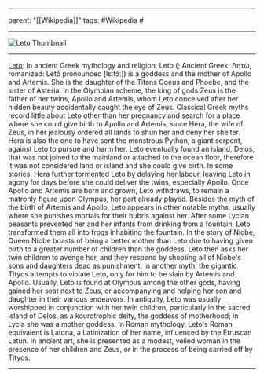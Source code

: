 
---
parent: "[[Wikipedia]]"
tags:
	#Wikipedia
	#
	
---

![Leto Thumbnail](https://upload.wikimedia.org/wikipedia/commons/1/1f/Latona_with_the_infants_Apollo_and_Artemis%2C_by_Francesco_Pozzi%2C_1824%2C_marble_-_Sculpture_Gallery%2C_Chatsworth_House_-_Derbyshire%2C_England_-_DSC03504.jpg)

---

[Leto](https://en.wikipedia.org/wiki/Leto): In ancient Greek mythology and religion, Leto (; Ancient Greek: Λητώ, romanized: Lētṓ pronounced [lɛːtɔ̌ː]) is a goddess and the mother of Apollo and Artemis. She is the daughter of the Titans Coeus and Phoebe, and the sister of Asteria.
In the Olympian scheme, the king of gods Zeus is the father of her twins, Apollo and Artemis, whom Leto conceived after her hidden beauty accidentally caught the eye of Zeus. Classical Greek myths record little about Leto other than her pregnancy and search for a place where she could give birth to Apollo and Artemis, since Hera, the wife of Zeus, in her jealousy ordered all lands to shun her and deny her shelter. 
Hera is also the one to have sent the monstrous Python, a giant serpent, against Leto to pursue and harm her. Leto eventually found an island, Delos, that was not joined to the mainland or attached to the ocean floor, therefore it was not considered land or island and she could give birth. In some stories, Hera further tormented Leto by delaying her labour, leaving Leto in agony for days before she could deliver the twins, especially Apollo. Once Apollo and Artemis are born and grown, Leto withdraws, to remain a matronly figure upon Olympus, her part already played.
Besides the myth of the birth of Artemis and Apollo, Leto appears in other notable myths, usually where she punishes mortals for their hubris against her. After some Lycian peasants prevented her and her infants from drinking from a fountain, Leto transformed them all into frogs inhabiting the fountain. 
In the story of Niobe, Queen Niobe boasts of being a better mother than Leto due to having given birth to a greater number of children than the goddess. Leto then asks her twin children to avenge her, and they respond by shooting all of Niobe's sons and daughters dead as punishment. In another myth, the gigantic Tityos attempts to violate Leto, only for him to be slain by Artemis and Apollo. Usually, Leto is found at Olympus among the other gods, having gained her seat next to Zeus, or accompanying and helping her son and daughter in their various endeavors.
In antiquity, Leto was usually worshipped in conjunction with her twin children, particularly in the sacred island of Delos, as a kourotrophic deity, the goddess of motherhood; in Lycia she was a mother goddess. In Roman mythology, Leto's Roman equivalent is Latona, a Latinization of her name, influenced by the Etruscan Letun. In ancient art, she is presented as a modest, veiled woman in the presence of her children and Zeus, or in the process of being carried off by Tityos.

---



